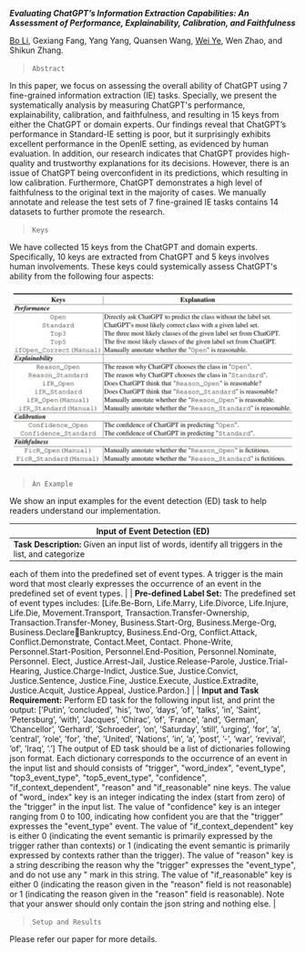 ***Evaluating ChatGPT’s Information Extraction Capabilities: An Assessment of Performance, Explainability, Calibration, and Faithfulness***

[Bo Li](https://deepblue666.github.io/), Gexiang Fang, Yang Yang, Quansen Wang, [Wei Ye](https://se.pku.edu.cn/kcl/weiye/), Wen Zhao, and Shikun Zhang.


> `Abstract`

In this paper, we focus on assessing the overall ability of ChatGPT using 7 fine-grained information extraction (IE) tasks. Specially, we present the systematically analysis by measuring ChatGPT's performance, explainability, calibration, and faithfulness, and resulting in 15 keys from either the ChatGPT or domain experts. Our findings reveal that ChatGPT’s performance in Standard-IE setting is poor, but it surprisingly exhibits excellent performance in the OpenIE setting, as evidenced by human evaluation. In addition, our research indicates that ChatGPT provides high-quality and trustworthy explanations for its decisions. However, there is an issue of ChatGPT being overconfident in its predictions, which resulting in low calibration. Furthermore, ChatGPT demonstrates a high level of faithfulness to the original text in the majority of cases. We manually annotate and release the test sets of 7 fine-grained IE tasks contains 14 datasets to further promote the research. 

> `Keys`

We have collected 15 keys from the ChatGPT and domain experts. Specifically, 10 keys are extracted from ChatGPT and 5 keys involves human involvements. These keys could systemically assess ChatGPT's ability from the following four aspects: 

![keys](https://github.com/pkuserc/ChatGPT_for_IE/blob/main/Image/keys.jpg)


> `An Example`

We show an input examples for the event detection (ED) task to help readers understand our implementation.

|  Input of Event Detection (ED)  |
|  ---- |
| **Task Description:** Given an input list of words, identify all triggers in the list, and categorize
each of them into the predefined set of event types. A trigger is the main word that most clearly
expresses the occurrence of an event in the predefined set of event types. |
| **Pre-defined Label Set:** The predefined set of event types includes: \[Life.Be-Born, Life.Marry,
Life.Divorce, Life.Injure, Life.Die, Movement.Transport, Transaction.Transfer-Ownership,
Transaction.Transfer-Money, Business.Start-Org, Business.Merge-Org, Business.DeclareBankruptcy, Business.End-Org, Conflict.Attack, Conflict.Demonstrate, Contact.Meet, Contact.
Phone-Write, Personnel.Start-Position, Personnel.End-Position, Personnel.Nominate, Personnel.
Elect, Justice.Arrest-Jail, Justice.Release-Parole, Justice.Trial-Hearing, Justice.Charge-Indict,
Justice.Sue, Justice.Convict, Justice.Sentence, Justice.Fine, Justice.Execute, Justice.Extradite,
Justice.Acquit, Justice.Appeal, Justice.Pardon.\] |
| **Input and Task Requirement:** Perform ED task for the following input list, and print the output:
\[’Putin’, ’concluded’, ’his’, ’two’, ’days’, ’of’, ’talks’, ’in’, ’Saint’, ’Petersburg’, ’with’, ’Jacques’,
’Chirac’, ’of’, ’France’, ’and’, ’German’, ’Chancellor’, ’Gerhard’, ’Schroeder’, ’on’, ’Saturday’,
’still’, ’urging’, ’for’, ’a’, ’central’, ’role’, ’for’, ’the’, ’United’, ’Nations’, ’in’, ’a’, ’post’, ’-’,
’war’, ’revival’, ’of’, ’Iraq’, ’.’\] The output of ED task should be a list of dictionaries following
json format. Each dictionary corresponds to the occurrence of an event in the input list and should
consists of "trigger", "word_index", "event_type", "top3_event_type", "top5_event_type",
"confidence", "if_context_dependent", "reason" and "if_reasonable" nine keys. The value of "word_
index" key is an integer indicating the index (start from zero) of the "trigger" in the input list. The
value of "confidence" key is an integer ranging from 0 to 100, indicating how confident you are that
the "trigger" expresses the "event_type" event. The value of "if_context_dependent" key is either 0
(indicating the event semantic is primarily expressed by the trigger rather than contexts) or 1
(indicating the event semantic is primarily expressed by contexts rather than the trigger). The value
of "reason" key is a string describing the reason why the "trigger" expresses the "event_type", and
do not use any " mark in this string. The value of "if_reasonable" key is either 0 (indicating the reason
given in the "reason" field is not reasonable) or 1 (indicating the reason given in the "reason" field is
reasonable). Note that your answer should only contain the json string and nothing else.  |


> `Setup and Results`

Please refer our paper for more details.
